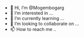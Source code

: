 - 👋 Hi, I’m @Mogembogarg
- 👀 I’m interested in ...
- 🌱 I’m currently learning ...
- 💞️ I’m looking to collaborate on ...
- 📫 How to reach me ..

<!---
Mogembogarg/Mogembogarg is a ✨ special ✨ repository because its `README.md` (this file) appears on your GitHub profile.
You can click the Preview link to take a look at your changes.
--->
